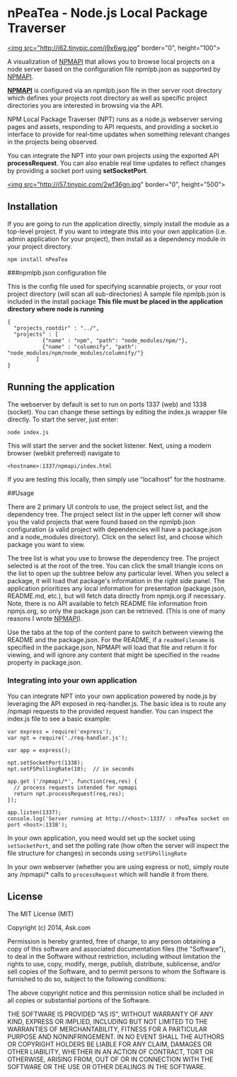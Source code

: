 nPeaTea - Node.js Local Package Traverser
=========================

<a target="_blank" href="https://github.com/timvracer/npeatea"><img src="http://i62.tinypic.com/j9x6wg.jpg" border="0", height="100"></a>

[NPMAPI]: https://www.npmjs.org/package/npmapi

A visualization of [NPMAPI] that allows you to browse local projects on a node server based on the configuration file
npmlpb.json as supported by [NPMAPI].  

**[NPMAPI]** is configured via an npmlpb.json file in ther server root directory which defines your projects root
directory as well as specific project directories you are interested in browsing via the API.  

NPM Local Package Traverser (NPT) runs as a node.js webserver serving pages and assets, responding to API requests, and providing a socket.io interface to provide
for real-time updates when something relevant changes in the projects being observed.  

You can integrate the NPT into your own projects using the exported API **processRequest**.  You can also enable real time updates
to reflect changes by providing a socket port using **setSocketPort**.

<a target="_blank" href="https://github.com/timvracer/npeatea"><img src="http://i57.tinypic.com/2wf36gn.jpg" border="0", height="500"></a>

## Installation 

If you are going to run the application directly, simply install the module as a top-level project.  If you want to integrate this into your own application (i.e. admin application for your project), then install as a dependency module in your project directory.  

```
npm install nPeaTea
```

###npmlpb.json configuration file

This is the config file used for specifying scannable projects, or your root project directory (will scan all sub-directories)
A sample file npmlpb.json is included in the install package
**This file must be placed in the application directory where node is running**
```
{
  "projects_rootdir" : "../", 
  "projects" : [         
           {"name" : "npm", "path": "node_modules/npm/"},
           {"name" : "columnify", "path": "node_modules/npm/node_modules/columnify/"}
         ]
}
```

## Running the application

The webserver by default is set to run on ports 1337 (web) and 1338 (socket).  You can change these settings by editing the index.js wrapper file directly.  To start the server, just enter:

```
node index.js
```

This will start the server and the socket listener.  Next, using a modern browser (webkit preferred) navigate to
```
<hostname>:1337/npmapi/index.html
```

If you are testing this locally, then simply use "localhost" for the hostname.  

##Usage

There are 2 primary UI controls to use, the project select list, and the dependency tree.  The project select list in the upper left corner will show you the valid projects that were found based on the npmlpb.json configuration (a valid project with dependencies will have a package.json and a node_modules directory).  Click on the select list, and choose which package you want to view.

The tree list is what you use to browse the dependency tree.  The project selected is at the root of the tree.  You can click the small triangle icons on the list to open up the subtree below any particular level.  When you select a package, it will load that package's information in the right side panel.  The application prioritizes any local information for presentation (package.json, README.md, etc.), but will fetch data directly from npmjs.org if necessary.  Note, there is no API available to fetch README file information from npmjs.org, so only the package.json can be retrieved.  (This is one of many reasons I wrote [NPMAPI]).

Use the tabs at the top of the content pane to switch between viewing the README and the package.json.  For the README, if a ```readmeFilename``` is specified in the package.json, NPMAPI will load that file and return it for viewing, and will ignore any content that might be specified in the ```readme``` property in package.json.


### Integrating into your own application

You can integrate NPT into your own application powered by node.js by leveraging the API exposed in req-handler.js.  The basic idea is to route any /npmapi requests to the provided request handler.  You can inspect the index.js file to see a basic example:
```
var express = require('express');
var npt = require('./req-handler.js');

var app = express();

npt.setSocketPort(1338);
npt.setFSPollingRate(10);  // in seconds

app.get ('/npmapi/*', function(req,res) {
  // process requests intended for npmapi
  return npt.processRequest(req,res);
});

app.listen(1337);
console.log('Server running at http://<host>:1337/ : nPeaTea socket on port <host>:1338');

```
In your own application, you need would set up the socket using ```setSocketPort```, and set the polling rate (how often the server will inspect the file structure for changes) in seconds using ```setFSPollingRate```

In your own webserver (whether you are using express or not), simply route any /npmapi/* calls to ```processRequest``` which will handle it from there.

## License

The MIT License (MIT)

Copyright (c) 2014, Ask.com

Permission is hereby granted, free of charge, to any person obtaining a copy
of this software and associated documentation files (the "Software"), to deal
in the Software without restriction, including without limitation the rights
to use, copy, modify, merge, publish, distribute, sublicense, and/or sell
copies of the Software, and to permit persons to whom the Software is
furnished to do so, subject to the following conditions:

The above copyright notice and this permission notice shall be included in
all copies or substantial portions of the Software.

THE SOFTWARE IS PROVIDED "AS IS", WITHOUT WARRANTY OF ANY KIND, EXPRESS OR
IMPLIED, INCLUDING BUT NOT LIMITED TO THE WARRANTIES OF MERCHANTABILITY,
FITNESS FOR A PARTICULAR PURPOSE AND NONINFRINGEMENT. IN NO EVENT SHALL THE
AUTHORS OR COPYRIGHT HOLDERS BE LIABLE FOR ANY CLAIM, DAMAGES OR OTHER
LIABILITY, WHETHER IN AN ACTION OF CONTRACT, TORT OR OTHERWISE, ARISING FROM,
OUT OF OR IN CONNECTION WITH THE SOFTWARE OR THE USE OR OTHER DEALINGS IN
THE SOFTWARE.




